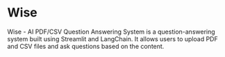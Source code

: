 # Wise
Wise - AI PDF/CSV Question Answering System is a question-answering system built using Streamlit and LangChain. It allows users to upload PDF and CSV files and ask questions based on the content.
